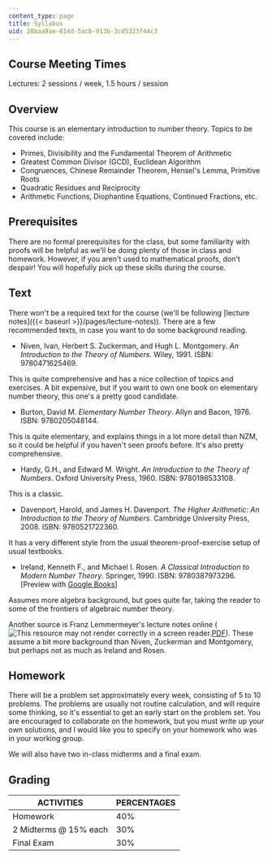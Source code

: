 ```yaml
---
content_type: page
title: Syllabus
uid: 28baa9ae-614d-5acb-913b-3cd5323f44c3
---
```


Course Meeting Times
--------------------

Lectures: 2 sessions / week, 1.5 hours / session

Overview
--------

This course is an elementary introduction to number theory. Topics to be covered include:

*   Primes, Divisibility and the Fundamental Theorem of Arithmetic
*   Greatest Common Divisor (GCD), Euclidean Algorithm
*   Congruences, Chinese Remainder Theorem, Hensel's Lemma, Primitive Roots
*   Quadratic Residues and Reciprocity
*   Arithmetic Functions, Diophantine Equations, Continued Fractions, etc.

Prerequisites
-------------

There are no formal prerequisites for the class, but some familiarity with proofs will be helpful as we'll be doing plenty of those in class and homework. However, if you aren't used to mathematical proofs, don't despair! You will hopefully pick up these skills during the course.

Text
----

There won't be a required text for the course (we'll be following [lecture notes]({{< baseurl >}}/pages/lecture-notes)). There are a few recommended texts, in case you want to do some background reading.

*   Niven, Ivan, Herbert S. Zuckerman, and Hugh L. Montgomery. _An Introduction to the Theory of Numbers_. Wiley, 1991. ISBN: 9780471625469.

This is quite comprehensive and has a nice collection of topics and exercises. A bit expensive, but if you want to own one book on elementary number theory, this one's a pretty good candidate.

*   Burton, David M. _Elementary Number Theory_. Allyn and Bacon, 1976. ISBN: 9780205048144.

This is quite elementary, and explains things in a lot more detail than NZM, so it could be helpful if you haven't seen proofs before. It's also pretty comprehensive.

*   Hardy, G.H., and Edward M. Wright. _An Introduction to the Theory of Numbers_. Oxford University Press, 1960. ISBN: 9780198533108.

This is a classic.

*   Davenport, Harold, and James H. Davenport. _The Higher Arithmetic: An Introduction to the Theory of Numbers_. Cambridge University Press, 2008. ISBN: 9780521722360.

It has a very different style from the usual theorem-proof-exercise setup of usual textbooks.

*   Ireland, Kenneth F., and Michael I. Rosen. _A Classical Introduction to Modern Number Theory_. Springer, 1990. ISBN: 9780387973296. \[Preview with [Google Books](http://books.google.com/books?id=jhAXHuP2y04C&pg=Pafrontcover)\]

Assumes more algebra background, but goes quite far, taking the reader to some of the frontiers of algebraic number theory.

Another source is Franz Lemmermeyer's lecture notes online (![This resource may not render correctly in a screen reader.](/images/inacessible.gif)[PDF](http://www.fen.bilkent.edu.tr/~franz/nth06/nth.pdf)). These assume a bit more background than Niven, Zuckerman and Montgomery, but perhaps not as much as Ireland and Rosen.

Homework
--------

There will be a problem set approximately every week, consisting of 5 to 10 problems. The problems are usually not routine calculation, and will require some thinking, so it's essential to get an early start on the problem set. You are encouraged to collaborate on the homework, but you must write up your own solutions, and I would like you to specify on your homework who was in your working group.

We will also have two in-class midterms and a final exam.

Grading
-------

| ACTIVITIES | PERCENTAGES |
| --- | --- |
| Homework | 40% |
| 2 Midterms @ 15% each | 30% |
| Final Exam | 30%